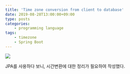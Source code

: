 ```yaml
---
title: 'Time zone conversion from client to database'
date: 2019-08-28T13:00:00+09:00
type: posts
categories:
    - programming language
tags:
    - timezone
    - Spring Boot
---
```


<img src="timezone.png">

JPA를 사용하다 보니, 시간변환에 대한 정리가 필요하여 작성했다.
